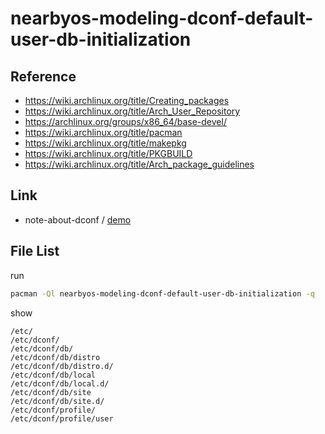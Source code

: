 
# nearbyos-modeling-dconf-default-user-db-initialization


## Reference

* https://wiki.archlinux.org/title/Creating_packages
* https://wiki.archlinux.org/title/Arch_User_Repository
* https://archlinux.org/groups/x86_64/base-devel/
* https://wiki.archlinux.org/title/pacman
* https://wiki.archlinux.org/title/makepkg
* https://wiki.archlinux.org/title/PKGBUILD
* https://wiki.archlinux.org/title/Arch_package_guidelines


## Link

* note-about-dconf / [demo](https://github.com/samwhelp/note-about-dconf/tree/gh-pages/_demo)


## File List

run

``` sh
pacman -Ql nearbyos-modeling-dconf-default-user-db-initialization -q
```

show

```
/etc/
/etc/dconf/
/etc/dconf/db/
/etc/dconf/db/distro
/etc/dconf/db/distro.d/
/etc/dconf/db/local
/etc/dconf/db/local.d/
/etc/dconf/db/site
/etc/dconf/db/site.d/
/etc/dconf/profile/
/etc/dconf/profile/user
```
